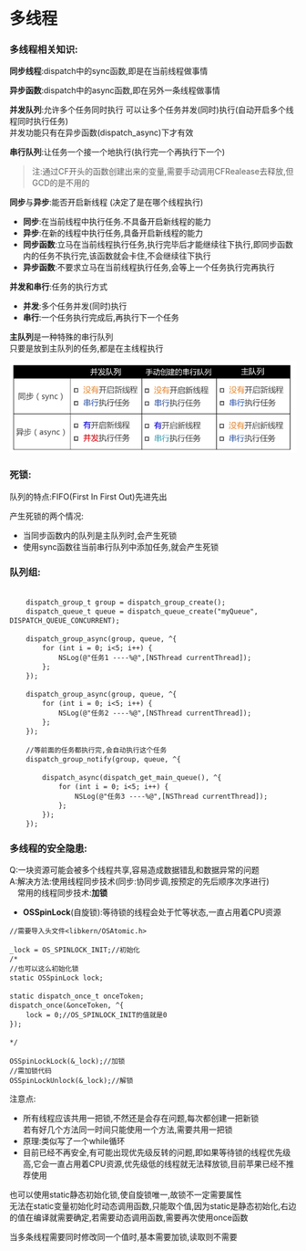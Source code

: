 # 多线程

### 多线程相关知识:</br>
**同步线程**:dispatch中的sync函数,即是在当前线程做事情

**异步函数**:dispatch中的async函数,即在另外一条线程做事情

**并发队列**:允许多个任务同时执行
可以让多个任务并发(同时)执行(自动开启多个线程同时执行任务)</br>
并发功能只有在异步函数(dispatch_async)下才有效

**串行队列**:让任务一个接一个地执行(执行完一个再执行下一个)

>注:通过CF开头的函数创建出来的变量,需要手动调用CFRealease去释放,但GCD的是不用的

**同步**与**异步**:能否开启新线程 (决定了是在哪个线程执行)</br>
* **同步**:在当前线程中执行任务.不具备开启新线程的能力
* **异步**:在新的线程中执行任务,具备开启新线程的能力
* **同步函数**:立马在当前线程执行任务,执行完毕后才能继续往下执行,即同步函数内的任务不执行完,该函数就会卡住,不会继续往下执行
* **异步函数**:不要求立马在当前线程执行任务,会等上一个任务执行完再执行

**并发和串行**:任务的执行方式</br>
* **并发**:多个任务并发(同时)执行
* **串行**:一个任务执行完成后,再执行下一个任务

**主队列**是一种特殊的串行队列</br>
只要是放到主队列的任务,都是在主线程执行

![](Snip20180611_5.png)

### 死锁:</br>
队列的特点:FIFO(First In First Out)先进先出

产生死锁的两个情况:</br>
* 当同步函数内的队列是主队列时,会产生死锁
* 使用sync函数往当前串行队列中添加任务,就会产生死锁

### 队列组:</br>

```objc

    dispatch_group_t group = dispatch_group_create();
    dispatch_queue_t queue = dispatch_queue_create("myQueue", DISPATCH_QUEUE_CONCURRENT);
    
    dispatch_group_async(group, queue, ^{
        for (int i = 0; i<5; i++) {
            NSLog(@"任务1 ----%@",[NSThread currentThread]);
        };
    });
    
    dispatch_group_async(group, queue, ^{
        for (int i = 0; i<5; i++) {
            NSLog(@"任务2 ----%@",[NSThread currentThread]);
        };
    });
    
    //等前面的任务都执行完,会自动执行这个任务
    dispatch_group_notify(group, queue, ^{
        
        dispatch_async(dispatch_get_main_queue(), ^{
            for (int i = 0; i<5; i++) {
                NSLog(@"任务3 ----%@",[NSThread currentThread]);
            };
        });
    });

```

### 多线程的安全隐患:</br>
Q:一块资源可能会被多个线程共享,容易造成数据错乱和数据异常的问题</br>
A:解决方法:使用线程同步技术(同步:协同步调,按预定的先后顺序次序进行)</br>
　常用的线程同步技术:**加锁**
 
* **OSSpinLock**(自旋锁):等待锁的线程会处于忙等状态,一直占用着CPU资源

```objc
//需要导入头文件<libkern/OSAtomic.h>

_lock = OS_SPINLOCK_INIT;//初始化
/*
//也可以这么初始化锁
static OSSpinLock lock;

static dispatch_once_t onceToken;
dispatch_once(&onceToken, ^{
    lock = 0;//OS_SPINLOCK_INIT的值就是0
});

*/
    
OSSpinLockLock(&_lock);//加锁
//需加锁代码
OSSpinLockUnlock(&_lock);//解锁
```

注意点:</br>
* 所有线程应该共用一把锁,不然还是会存在问题,每次都创建一把新锁</br> 
若有好几个方法同一时间只能使用一个方法,需要共用一把锁
* 原理:类似写了一个while循环
* 目前已经不再安全,有可能出现优先级反转的问题,即如果等待锁的线程优先级高,它会一直占用着CPU资源,优先级低的线程就无法释放锁,目前苹果已经不推荐使用 
 
也可以使用static静态初始化锁,使自旋锁唯一,故锁不一定需要属性</br> 
无法在static变量初始化时动态调用函数,只能取个值,因为static是静态初始化,右边的值在编译就需要确定,若需要动态调用函数,需要再次使用once函数

当多条线程需要同时修改同一个值时,基本需要加锁,读取则不需要

